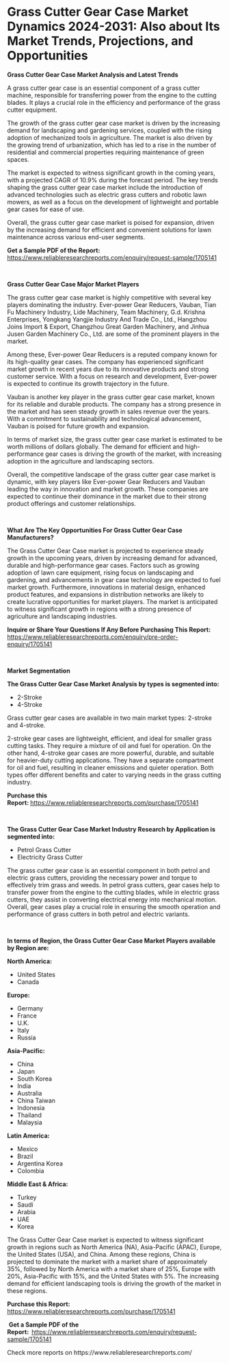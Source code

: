 <p><h1>Grass Cutter Gear Case Market Dynamics 2024-2031: Also about Its Market Trends, Projections, and Opportunities</h1></p><p><strong>Grass Cutter Gear Case Market Analysis and Latest Trends</strong></p>
<p><p>A grass cutter gear case is an essential component of a grass cutter machine, responsible for transferring power from the engine to the cutting blades. It plays a crucial role in the efficiency and performance of the grass cutter equipment.</p><p>The growth of the grass cutter gear case market is driven by the increasing demand for landscaping and gardening services, coupled with the rising adoption of mechanized tools in agriculture. The market is also driven by the growing trend of urbanization, which has led to a rise in the number of residential and commercial properties requiring maintenance of green spaces.</p><p>The market is expected to witness significant growth in the coming years, with a projected CAGR of 10.9% during the forecast period. The key trends shaping the grass cutter gear case market include the introduction of advanced technologies such as electric grass cutters and robotic lawn mowers, as well as a focus on the development of lightweight and portable gear cases for ease of use.</p><p>Overall, the grass cutter gear case market is poised for expansion, driven by the increasing demand for efficient and convenient solutions for lawn maintenance across various end-user segments.</p></p>
<p><strong>Get a Sample PDF of the Report:&nbsp;</strong> <a href="https://www.reliableresearchreports.com/enquiry/request-sample/1705141">https://www.reliableresearchreports.com/enquiry/request-sample/1705141</a></p>
<p>&nbsp;</p>
<p><strong>Grass Cutter Gear Case Major Market Players</strong></p>
<p><p>The grass cutter gear case market is highly competitive with several key players dominating the industry. Ever-power Gear Reducers, Vauban, Tian Fu Machinery Industry, Lide Machinery, Team Machinery, G.d. Krishna Enterprises, Yongkang Yangjie Industry And Trade Co., Ltd., Hangzhou Joins Import & Export, Changzhou Great Garden Machinery, and Jinhua Jusen Garden Machinery Co., Ltd. are some of the prominent players in the market.</p><p>Among these, Ever-power Gear Reducers is a reputed company known for its high-quality gear cases. The company has experienced significant market growth in recent years due to its innovative products and strong customer service. With a focus on research and development, Ever-power is expected to continue its growth trajectory in the future.</p><p>Vauban is another key player in the grass cutter gear case market, known for its reliable and durable products. The company has a strong presence in the market and has seen steady growth in sales revenue over the years. With a commitment to sustainability and technological advancement, Vauban is poised for future growth and expansion.</p><p>In terms of market size, the grass cutter gear case market is estimated to be worth millions of dollars globally. The demand for efficient and high-performance gear cases is driving the growth of the market, with increasing adoption in the agriculture and landscaping sectors.</p><p>Overall, the competitive landscape of the grass cutter gear case market is dynamic, with key players like Ever-power Gear Reducers and Vauban leading the way in innovation and market growth. These companies are expected to continue their dominance in the market due to their strong product offerings and customer relationships.</p></p>
<p>&nbsp;</p>
<p><strong>What Are The Key Opportunities For Grass Cutter Gear Case Manufacturers?</strong></p>
<p><p>The Grass Cutter Gear Case market is projected to experience steady growth in the upcoming years, driven by increasing demand for advanced, durable and high-performance gear cases. Factors such as growing adoption of lawn care equipment, rising focus on landscaping and gardening, and advancements in gear case technology are expected to fuel market growth. Furthermore, innovations in material design, enhanced product features, and expansions in distribution networks are likely to create lucrative opportunities for market players. The market is anticipated to witness significant growth in regions with a strong presence of agriculture and landscaping industries.</p></p>
<p><strong>Inquire or Share Your Questions If Any Before Purchasing This Report:</strong> <a href="https://www.reliableresearchreports.com/enquiry/pre-order-enquiry/1705141">https://www.reliableresearchreports.com/enquiry/pre-order-enquiry/1705141</a></p>
<p>&nbsp;</p>
<p><strong>Market Segmentation</strong></p>
<p><strong>The Grass Cutter Gear Case Market Analysis by types is segmented into:</strong></p>
<p><ul><li>2-Stroke</li><li>4-Stroke</li></ul></p>
<p><p>Grass cutter gear cases are available in two main market types: 2-stroke and 4-stroke. </p><p>2-stroke gear cases are lightweight, efficient, and ideal for smaller grass cutting tasks. They require a mixture of oil and fuel for operation. On the other hand, 4-stroke gear cases are more powerful, durable, and suitable for heavier-duty cutting applications. They have a separate compartment for oil and fuel, resulting in cleaner emissions and quieter operation. Both types offer different benefits and cater to varying needs in the grass cutting industry.</p></p>
<p><strong>Purchase this Report:&nbsp;</strong><a href="https://www.reliableresearchreports.com/purchase/1705141">https://www.reliableresearchreports.com/purchase/1705141</a></p>
<p>&nbsp;</p>
<p><strong>The Grass Cutter Gear Case Market Industry Research by Application is segmented into:</strong></p>
<p><ul><li>Petrol Grass Cutter</li><li>Electricity Grass Cutter</li></ul></p>
<p><p>The grass cutter gear case is an essential component in both petrol and electric grass cutters, providing the necessary power and torque to effectively trim grass and weeds. In petrol grass cutters, gear cases help to transfer power from the engine to the cutting blades, while in electric grass cutters, they assist in converting electrical energy into mechanical motion. Overall, gear cases play a crucial role in ensuring the smooth operation and performance of grass cutters in both petrol and electric variants.</p></p>
<p>&nbsp;</p>
<p><strong>In terms of Region, the Grass Cutter Gear Case Market Players available by Region are:</strong></p>
<p>
    <p> <strong> North America: </strong>
        <ul>
            <li>United States</li>
            <li>Canada</li>
        </ul>
        </p> 
    <p> <strong> Europe: </strong>
        <ul>
            <li>Germany</li>
            <li>France</li>
            <li>U.K.</li>
            <li>Italy</li>
            <li>Russia</li>
        </ul>
        </p> 
    <p> <strong> Asia-Pacific: </strong>
        <ul>
            <li>China</li>
            <li>Japan</li>
            <li>South Korea</li>
            <li>India</li>
            <li>Australia</li>
            <li>China Taiwan</li>
            <li>Indonesia</li>
            <li>Thailand</li>
            <li>Malaysia</li>
        </ul>
        </p> 
    <p> <strong> Latin America: </strong>
        <ul>
            <li>Mexico</li>
            <li>Brazil</li>
            <li>Argentina Korea</li>
            <li>Colombia</li>
        </ul>
        </p> 
    <p> <strong> Middle East & Africa: </strong>
        <ul>
            <li>Turkey</li>
            <li>Saudi</li>
            <li>Arabia</li>
            <li>UAE</li>
            <li>Korea</li>
        </ul>
    </p>
    </p>
<p><p>The Grass Cutter Gear Case market is expected to witness significant growth in regions such as North America (NA), Asia-Pacific (APAC), Europe, the United States (USA), and China. Among these regions, China is projected to dominate the market with a market share of approximately 35%, followed by North America with a market share of 25%, Europe with 20%, Asia-Pacific with 15%, and the United States with 5%. The increasing demand for efficient landscaping tools is driving the growth of the market in these regions.</p></p>
<p><strong>Purchase this Report: </strong><a href="https://www.reliableresearchreports.com/purchase/1705141">https://www.reliableresearchreports.com/purchase/1705141</a></p>
<p>&nbsp;<strong>Get a Sample PDF of the Report:&nbsp;&nbsp;</strong><a href="https://www.reliableresearchreports.com/enquiry/request-sample/1705141">https://www.reliableresearchreports.com/enquiry/request-sample/1705141</a></p>
<p><strong></strong></p>
<p>Check more reports on https://www.reliableresearchreports.com/</p>